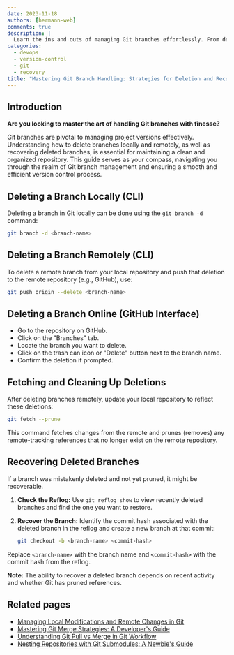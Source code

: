 ```yaml
---
date: 2023-11-18
authors: [hermann-web]
comments: true
description: |
  Learn the ins and outs of managing Git branches effortlessly. From deleting branches locally and on remote repositories to recovering mistakenly deleted branches, this guide equips you with essential Git branch handling techniques, ensuring a streamlined version control workflow.
categories:
  - devops
  - version-control
  - git
  - recovery
title: "Mastering Git Branch Handling: Strategies for Deletion and Recovery"
---
```


<!-- # Managing Branches in Git: Deletion and Recovery -->

## Introduction

__Are you looking to master the art of handling Git branches with finesse?__

Git branches are pivotal to managing project versions effectively. Understanding how to delete branches locally and remotely, as well as recovering deleted branches, is essential for maintaining a clean and organized repository. This guide serves as your compass, navigating you through the realm of Git branch management and ensuring a smooth and efficient version control process.

<!-- Branches in Git are crucial for development but can clutter your repository if not managed properly. Learn how to delete branches locally and remotely, recover deleted branches, and clean up references. -->

## Deleting a Branch Locally (CLI)

Deleting a branch in Git locally can be done using the `git branch -d` command:

```bash
git branch -d <branch-name>
```

<!-- more -->

## Deleting a Branch Remotely (CLI)

To delete a remote branch from your local repository and push that deletion to the remote repository (e.g., GitHub), use:

```bash
git push origin --delete <branch-name>
```

## Deleting a Branch Online (GitHub Interface)

- Go to the repository on GitHub.
- Click on the "Branches" tab.
- Locate the branch you want to delete.
- Click on the trash can icon or "Delete" button next to the branch name.
- Confirm the deletion if prompted.

## Fetching and Cleaning Up Deletions

After deleting branches remotely, update your local repository to reflect these deletions:

```bash
git fetch --prune
```

This command fetches changes from the remote and prunes (removes) any remote-tracking references that no longer exist on the remote repository.

## Recovering Deleted Branches

If a branch was mistakenly deleted and not yet pruned, it might be recoverable.

1. **Check the Reflog:**
   Use `git reflog show` to view recently deleted branches and find the one you want to restore.

2. **Recover the Branch:**
   Identify the commit hash associated with the deleted branch in the reflog and create a new branch at that commit:

   ```bash
   git checkout -b <branch-name> <commit-hash>
   ```

Replace `<branch-name>` with the branch name and `<commit-hash>` with the commit hash from the reflog.

**Note:** The ability to recover a deleted branch depends on recent activity and whether Git has pruned references.

## Related pages

- [Managing Local Modifications and Remote Changes in Git](./pull-changes-with-conflicts.md)
- [Mastering Git Merge Strategies: A Developer's Guide](./sync-branches-with-conflicts.md)
- [Understanding Git Pull vs Merge in Git Workflow](./git-pull-vs-git-merge-equivalence.md)
- [Nesting Repositories with Git Submodules: A Newbie's Guide](./git-submodules.md)
